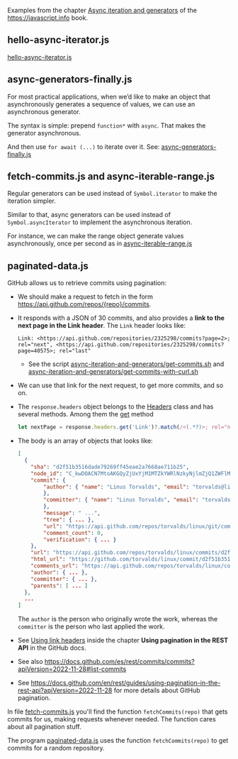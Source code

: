 
Examples from the chapter [Async iteration and generators](https://javascript.info/async-iterators-generators) of the <https://javascript.info> book.

## hello-async-iterator.js

[hello-async-iterator.js](hello-async-iterator.js) 

## async-generators-finally.js

For most practical applications, when we’d like to make an object that asynchronously generates a sequence of values, we can use an asynchronous generator.

The syntax is simple: prepend `function*` with `async`. That makes the generator asynchronous.

And then use `for await (...)` to iterate over it. See: [async-generators-finally.js](async-generators-finally.js)

## fetch-commits.js and async-iterable-range.js

Regular generators can be used instead of `Symbol.iterator` to make the iteration simpler.

   Similar to that, async generators can be used instead of `Symbol.asyncIterator` to implement the asynchronous iteration.

   For instance, we can make the range object generate values asynchronously, once per second as in [async-iterable-range.js](async-iterable-range.js)

## paginated-data.js

GitHub allows us to retrieve commits using pagination:

- We should make a request to fetch in the form <https://api.github.com/repos/{repo}/commits>.
- It responds with a JSON of 30 commits, and also provides a **link to the next page in the Link header**. The `Link` header looks like:
  
  ```
  Link: <https://api.github.com/repositories/2325298/commits?page=2>; rel="next", <https://api.github.com/repositories/2325298/commits?page=40575>; rel="last"
  ```

  - See the script [async-iteration-and-generators/get-commits.sh](/async-iteration-and-generators/get-commits.sh) and [async-iteration-and-generators/get-commits-with-curl.sh](/async-iteration-and-generators/get-commits-with-curl.sh)
- We can use that link for the next request, to get more commits, and so on.
- The `response.headers` object belongs to the [Headers](https://developer.mozilla.org/en-US/docs/Web/API/Headers) class and has several methods. Among them the [get](https://developer.mozilla.org/en-US/docs/Web/API/Headers/get) method
    
    ```js
    let nextPage = response.headers.get('Link')?.match(/<(.*?)>; rel="next"/);
    ```
- The body  is an array of objects that looks like:
  ```json
  [
    {
      "sha": "d2f51b3516dade79269ff45eae2a7668ae711b25",
      "node_id": "C_kwDOACN7MtoAKGQyZjUxYjM1MTZkYWRlNzkyNjlmZjQ1ZWFlMmE3NjY4YWU3MTFiMjU",
      "commit": {
          "author": { "name": "Linus Torvalds", "email": "torvalds@linux-foundation.org", "date": "2023-11-06T02:49:40Z"
          },
          "committer": { "name": "Linus Torvalds", "email": "torvalds@linux-foundation.org", "date": "2023-11-06T02:49:40Z"
          },
          "message": " ...",
          "tree": { ... },
          "url": "https://api.github.com/repos/torvalds/linux/git/commits/d2f51b3516dade79269ff45eae2a7668ae711b25",
          "comment_count": 0,
          "verification": { ... }
      },
      "url": "https://api.github.com/repos/torvalds/linux/commits/d2f51b3516dade79269ff45eae2a7668ae711b25",
      "html_url": "https://github.com/torvalds/linux/commit/d2f51b3516dade79269ff45eae2a7668ae711b25",
      "comments_url": "https://api.github.com/repos/torvalds/linux/commits/d2f51b3516dade79269ff45eae2a7668ae711b25/comments",
      "author": { ... },
      "committer": { ... },
      "parents": [ ... ]
    },
    ...
  ]
  ```
  The `author` is the person who originally wrote the work, whereas the `committer` is the person who last applied the work.
- See [Using link headers](https://docs.github.com/en/rest/guides/using-pagination-in-the-rest-api?apiVersion=2022-11-28#using-link-headers) inside the chapter **Using pagination in the REST API** in the GitHub docs.
- See also <https://docs.github.com/es/rest/commits/commits?apiVersion=2022-11-28#list-commits>
- See <https://docs.github.com/en/rest/guides/using-pagination-in-the-rest-api?apiVersion=2022-11-28> for more details about GitHub pagination.

In file [fetch-commits.js](fetch-commits.js) you'll find the function `fetchCommits(repo)` that gets commits for us, making requests whenever needed. The function cares about all pagination stuff. 

The program [paginated-data.js](paginated-data.js) uses the function `fetchCommits(repo)` to get commits for a random repository.